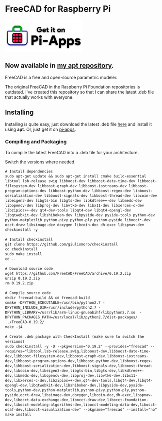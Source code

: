 # FreeCAD for Raspberry Pi

[![badge](https://github.com/Botspot/pi-apps/blob/master/icons/badge.png?raw=true)](https://github.com/Botspot/pi-apps)  

## Now available in [my apt repository](https://github.com/chunky-milk/raspbian-addons).

FreeCAD is a free and open-source parametric modeler. 

The original FreeCAD in the Raspberry Pi Foundation repositories is outdated. I've created this repository so that I can share the latest .deb file that actually works with everyone.

## Installing
Installing is quite easy, just download the latest .deb file [here](https://github.com/chunky-milk/freecad-rpi/releases/latest) and install it using **apt**. Or, just get it on [pi-apps](https://github.com/Botspot/pi-apps/).

### Compiling and Packaging
To compile the latest FreeCAD into a .deb file for your architecture.

Switch the versions where needed.

```
# Install dependencies
sudo apt-get update && sudo apt-get install cmake build-essential libtool lsb-release swig libboost-dev libboost-date-time-dev libboost-filesystem-dev libboost-graph-dev libboost-iostreams-dev libboost-program-options-dev libboost-python-dev libboost-regex-dev libboost-serialization-dev libboost-signals-dev libboost-thread-dev libcoin-dev libeigen3-dev libgts-bin libgts-dev libkdtree++-dev libmedc-dev libopencv-dev libproj-dev libvtk6-dev libx11-dev libxerces-c-dev libzipios++-dev qt4-dev-tools libqt4-dev libqt4-opengl-dev libqtwebkit-dev libshiboken-dev libpyside-dev pyside-tools python-dev python-matplotlib python-pivy python-ply python-pyside libocct*-dev occt-draw libsimage-dev doxygen libcoin-doc dh-exec libspnav-dev checkinstall -y

# Install checkinstall
git clone https://github.com/giuliomoro/checkinstall
cd checkinstall
sudo make install
cd ..

# Download source code
wget https://github.com/FreeCAD/FreeCAD/archive/0.19.2.zip
unzip 0.19.2.zip
rm 0.19.2.zip

# Compile source code
mkdir freecad-build && cd freecad-build
cmake -DPYTHON_EXECUTABLE=/usr/bin/python2.7 -DPYTHON_INCLUDE_DIR=/usr/include/python2.7 -DPYTHON_LIBRARY=/usr/lib/arm-linux-gnueabihf/libpython2.7.so  -DPYTHON_PACKAGES_PATH=/usr/local/lib/python2.7/dist-packages/  ../FreeCAD-0.19.2/
make -j4

# Create .deb package with CheckInstall (make sure to switch the versions)
sudo checkinstall -y -D --pkgversion="0.19.2" --provides="freecad" --requires="libtool,lsb-release,swig,libboost-dev,libboost-date-time-dev,libboost-filesystem-dev,libboost-graph-dev,libboost-iostreams-dev,libboost-program-options-dev,libboost-python-dev,libboost-regex-dev,libboost-serialization-dev,libboost-signals-dev,libboost-thread-dev,libcoin-dev,libeigen3-dev,libgts-bin,libgts-dev,libkdtree++-dev,libmedc-dev,libopencv-dev,libproj-dev,libvtk6-dev,libx11-dev,libxerces-c-dev,libzipios++-dev,qt4-dev-tools,libqt4-dev,libqt4-opengl-dev,libqtwebkit-dev,libshiboken-dev,libpyside-dev,pyside-tools,python-dev,python-matplotlib,python-pivy,python-ply,python-pyside,occt-draw,libsimage-dev,doxygen,libcoin-doc,dh-exec,libspnav-dev,libocct-data-exchange-dev,libocct-draw-dev,libocct-foundation-dev,libocct-modeling-algorithms-dev,libocct-modeling-data-dev,libocct-ocaf-dev,libocct-visualization-dev" --pkgname="freecad" --install="no" make install
